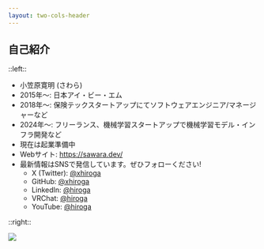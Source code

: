 ```yaml
---
layout: two-cols-header
---
```


## 自己紹介

<p/>

::left::

- 小笠原寛明 (さわら)
- 2015年〜: 日本アイ・ビー・エム
- 2018年〜: 保険テックスタートアップにてソフトウェアエンジニア/マネージャーなど
- 2024年〜: フリーランス、機械学習スタートアップで機械学習モデル・インフラ開発など
- 現在は起業準備中
- Webサイト: https://sawara.dev/
- 最新情報はSNSで発信しています。ぜひフォローください!
  - X (Twitter): [@xhiroga](https://twitter.com/xhiroga)
  - GitHub: [@xhiroga](https://github.com/xhiroga)
  - LinkedIn: [@hiroga](https://www.linkedin.com/in/hiroga/)
  - VRChat: [@hiroga](https://vrchat.com/home/user/usr_93f1c18c-e954-4d52-a8f0-4aba37fa6c7c)
  - YouTube: [@hiroga](https://www.youtube.com/@hiroga)

::right::

<img class="place-self-center" src="/hiroga.png">
